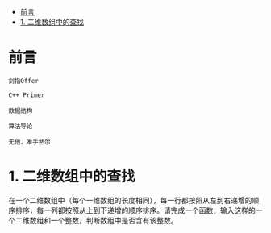 <!-- GFM-TOC -->
* [前言](#前言)
* [1. 二维数组中的查找](#1-二维数组中的查找)
<!-- GFM-TOC -->

# 前言

`剑指Offer`

`C++ Primer`

`数据结构`

`算法导论`

`无他，唯手熟尔`

# 1. 二维数组中的查找

在一个二维数组中（每个一维数组的长度相同），每一行都按照从左到右递增的顺序排序，每一列都按照从上到下递增的顺序排序。请完成一个函数，输入这样的一个二维数组和一个整数，判断数组中是否含有该整数。